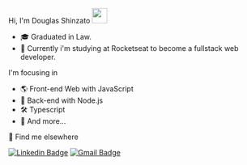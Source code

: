 Hi, I'm Douglas Shinzato <img src="https://media.giphy.com/media/hvRJCLFzcasrR4ia7z/giphy.gif" width="30" >

- 🎓 Graduated in Law.
- 🚀 Currently i'm studying at Rocketseat to become a fullstack web developer.

I'm focusing in
- 🌎 Front-end Web with JavaScript
- 📡 Back-end with Node.js
- 🛠️ Typescript
- 🧰 And more...


💬 Find me elsewhere

[![Linkedin Badge](https://img.shields.io/badge/-Linkedin-blue?style=flat-square&logo=Linkedin&logoColor=white&link=https://www.linkedin.com/in/douglasshinzato)](https://www.linkedin.com/in/douglasshinzato) 
[![Gmail Badge](https://img.shields.io/badge/-shinzato.douglas@gmail.com-c14438?style=flat-square&logo=Gmail&logoColor=white&link=mailto:shinzato.douglas@gmail.com)](mailto:shinzato.douglas@gmail.com)

